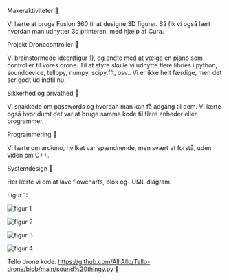 Makeraktiviteter :avocado:

Vi lærte at bruge Fusion 360 til at designe 3D figurer. Så fik vi også lært hvordan man udnytter 3d printeren, med hjælp af Cura. 


Projekt Dronecontroller :pizza:

Vi brainstormede ideer(figur 1), og endte med at vælge en piano som controller til vores drone. Til at styre skulle vi udnytte flere libries i python, sounddevice, tellopy, numpy, scipy.fft, osv.. Vi er ikke helt færdige, men det ser godt ud indtil nu. 


Sikkerhed og privathed :hamburger:

Vi snakkede om passwords og hvordan man kan få adgang til dem. Vi lærte også hvor dumt det var at bruge samme kode til flere enheder eller programmer. 


Programmering :icecream:

Vi lærte om ardiuno, hvilket var spændnende, men svært at forstå, uden viden om C++.


Systemdesign :cookie:

Her lærte vi om at lave flowcharts, blok og- UML diagram. 


Figur 1:


![figur 1](https://cdn.discordapp.com/attachments/795551757634633759/798138463656345600/unknown.png)

![figur 2](https://cdn.discordapp.com/attachments/795551757634633759/798138856712830976/unknown.png)

![figur 3](https://cdn.discordapp.com/attachments/795551757634633759/798141221696569344/unknown.png)

![figur 4](https://cdn.discordapp.com/attachments/795551757634633759/798141502952964116/unknown.png)


Tello drone kode:
https://github.com/AlliAllo/Tello-drone/blob/main/sound%20thingy.py
:cowboy_hat_face:
